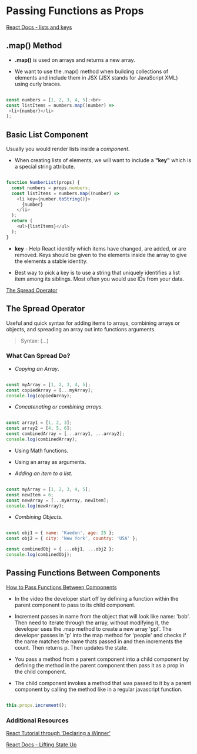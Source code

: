 # Passing Functions as Props

[React Docs - lists and keys](https://legacy.reactjs.org/docs/lists-and-keys.html)

## .map() Method

- **.map()** is used on arrays and returns a new array.

- We want to use the .map() method when building collections of elements and include them in JSX (JSX stands for JavaScript XML) using curly braces.

``` javascript

const numbers = [1, 2, 3, 4, 5];<br>
const listItems = numbers.map((number) =>
 <li>{number}</li>
);
```

## Basic List Component

Usually you would render lists inside a *component*.

- When creating lists of elements, we will want to include a **"key"** which is a special string attribute.

``` javascript

function NumberList(props) {
  const numbers = props.numbers;
  const listItems = numbers.map((number) =>
    <li key={number.toString()}>
      {number}
    </li>
  );
  return (
    <ul>{listItems}</ul>
  );
}

```

- **key** - Help React identify which items have changed, are added, or are removed. Keys should be given to the elements inside the array to give the elements a stable identity.

- Best way to pick a key is to use a string that uniquely identifies a list item among its siblings. Most often you would use IDs from your data.

[The Spread Operator](https://medium.com/coding-at-dawn/how-to-use-the-spread-operator-in-javascript-b9e4a8b06fab)

## The Spread Operator

Useful and quick syntax for adding items to arrays, combining arrays or objects, and spreading an array out into functions arguments.

> Syntax: (...)

### What Can Spread Do?

- *Copying an Array*.

``` javascript

const myArray = [1, 2, 3, 4, 5];
const copiedArray = [...myArray];
console.log(copiedArray);

```

- *Concatenating or combining arrays.*

``` javascript

const array1 = [1, 2, 3];
const array2 = [4, 5, 6];
const combinedArray = [...array1, ...array2];
console.log(combinedArray);

```

- Using Math functions.

- Using an array as arguments.

- *Adding an item to a list.*

``` javascript

const myArray = [1, 2, 3, 4, 5];
const newItem = 6;
const newArray = [...myArray, newItem];
console.log(newArray);

```

- *Combining Objects.*

``` javascript

const obj1 = { name: 'Kaeden', age: 25 };
const obj2 = { city: 'New York', country: 'USA' };

const combinedObj = { ...obj1, ...obj2 };
console.log(combinedObj);

```

## Passing Functions Between Components

[How to Pass Functions Between Components](https://www.youtube.com/watch?v=c05OL7XbwXU)

- In the video the developer start off by defining a function within the parent component to pass to its child component.

- Increment passes in name from the object that will look like name: 'bob'.  Then need to iterate through the array, without modifying it, the developer uses the .map method to create a new array 'ppl'. The developer passes in 'p' into the map method for 'people' and checks if the name matches the name thats passed in and then increments the count. Then returns p. Then updates the state.

- You pass a method from a parent component into a child component by defining the method in the parent component then pass it as a prop in the child component.

- The child component invokes a method that was passed to it by a parent component by calling the method like in a regular javascript function.

``` javascript

this.props.increment();

```

### Additional Resources

[React Tutorial through ‘Declaring a Winner’](https://react.dev/learn/tutorial-tic-tac-toe)

[React Docs - Lifting State Up](https://legacy.reactjs.org/docs/lifting-state-up.html)